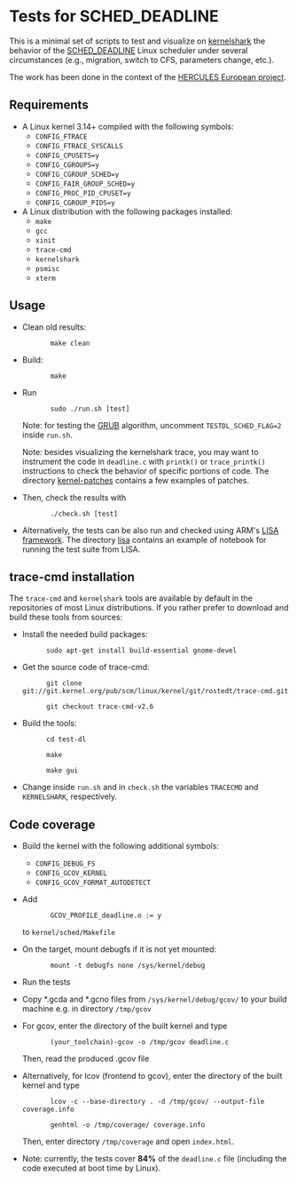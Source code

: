 Tests for SCHED_DEADLINE
========================

This is a minimal set of scripts to test and visualize on
[kernelshark](http://rostedt.homelinux.com/kernelshark/) the
behavior of the [SCHED_DEADLINE](https://en.wikipedia.org/wiki/SCHED_DEADLINE)
Linux scheduler under several circumstances (e.g., migration, switch to CFS,
parameters change, etc.).

The work has been done in the context of the
[HERCULES European project](http://hercules2020.eu).

Requirements
------------

 - A Linux kernel 3.14+ compiled with the following symbols:
   - ```CONFIG_FTRACE```
   - ```CONFIG_FTRACE_SYSCALLS```
   - ```CONFIG_CPUSETS=y```
   - ```CONFIG_CGROUPS=y```
   - ```CONFIG_CGROUP_SCHED=y```
   - ```CONFIG_FAIR_GROUP_SCHED=y```
   - ```CONFIG_PROC_PID_CPUSET=y```
   - ```CONFIG_CGROUP_PIDS=y```
 - A Linux distribution with the following packages installed:
   - ```make```
   - ```gcc```
   - ```xinit```
   - ```trace-cmd```
   - ```kernelshark```
   - ```psmisc```
   - ```xterm```

Usage
-----

 - Clean old results:

              make clean

 - Build:

              make

 - Run

              sudo ./run.sh [test]

   Note: for testing the [GRUB](http://lkml.iu.edu/hypermail/linux/kernel/1703.2/06174.html)
   algorithm, uncomment ```TESTDL_SCHED_FLAG=2``` inside ```run.sh```.

   Note: besides visualizing the kernelshark trace, you may want to instrument
   the code in ```deadline.c``` with ```printk()``` or ```trace_printk()```
   instructions to check the behavior of specific portions of code.
   The directory [kernel-patches](kernel-patches) contains a few examples of
   patches.

 - Then, check the results with

              ./check.sh [test]

 - Alternatively, the tests can be also run and checked using ARM's
   [LISA framework](https://github.com/ARM-software/lisa).
   The directory [lisa](lisa) contains an example of notebook for running
   the test suite from LISA.


trace-cmd installation
----------------------

The `trace-cmd` and `kernelshark` tools are available by default in the
repositories of most Linux distributions.
If you rather prefer to download and build these tools from sources:

 - Install the needed build packages:

             sudo apt-get install build-essential gnome-devel

 - Get the source code of trace-cmd:

             git clone git://git.kernel.org/pub/scm/linux/kernel/git/rostedt/trace-cmd.git

             git checkout trace-cmd-v2.6

 - Build the tools:

             cd test-dl

             make

             make gui

 - Change inside `run.sh` and in `check.sh` the variables `TRACECMD` and
   `KERNELSHARK`, respectively.


Code coverage
-------------

 - Build the kernel with the following additional symbols:
   - ```CONFIG_DEBUG_FS```
   - ```CONFIG_GCOV_KERNEL```
   - ```CONFIG_GCOV_FORMAT_AUTODETECT```

 - Add

              GCOV_PROFILE_deadline.o := y

   to ```kernel/sched/Makefile```

 - On the target, mount debugfs if it is not yet mounted:

              mount -t debugfs none /sys/kernel/debug

 - Run the tests

 - Copy *.gcda and *.gcno files from ```/sys/kernel/debug/gcov/``` to your
   build machine e.g. in directory ```/tmp/gcov```

 - For gcov, enter the directory of the built kernel and type

              (your_toolchain)-gcov -o /tmp/gcov deadline.c

   Then, read the produced .gcov file

 - Alternatively, for lcov (frontend to gcov), enter the directory of the built
   kernel and type

              lcov -c --base-directory . -d /tmp/gcov/ --output-file coverage.info

              genhtml -o /tmp/coverage/ coverage.info

   Then, enter directory ```/tmp/coverage``` and open ```index.html```.

 - Note: currently, the tests cover **84%** of the ```deadline.c``` file
         (including the code executed at boot time by Linux).
